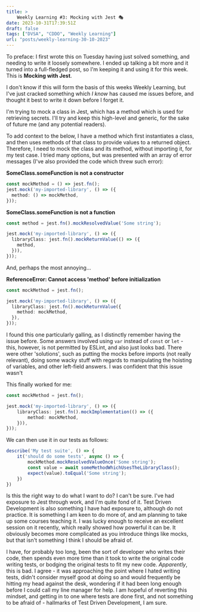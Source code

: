 ```yaml
---
title: >
    Weekly Learning #3: Mocking with Jest 🎭
date: 2023-10-31T17:39:51Z
draft: false
tags: ["DVSA", "CDDO", "Weekly Learning"]
url: "posts/weekly-learning-30-10-2023"
---
```

To preface: I first wrote this on Tuesday having just solved something, and needing to write it loosely somewhere. I ended up talking a bit more and it turned into a full-fledged post, so I'm keeping it and using it for this week. This is **Mocking with Jest**. 

I don't know if this will form the basis of this weeks Weekly Learning, but I've just cracked something which *I know* has caused me issues before, and thought it best to write it down before I forget it.

I'm trying to mock a class in Jest, which has a method which is used for retrieving secrets. I'll try and keep this high-level and generic, for the sake of future me (and any potential readers).

To add context to the below, I have a method which first instantiates a class, and then uses methods of that class to provide values to a returned object. Therefore, I need to mock the class and its method, without importing it, for my test case. I tried many options, but was presented with an array of error messages (I've also provided the code which threw such error):

**SomeClass.someFunction is not a constructor**
```typescript
const mockMethod = () => jest.fn();
jest.mock('my-imported-library', () => ({
  method: () => mockMethod,
}));
```

**SomeClass.someFunction is not a function**
```typescript
const method = jest.fn().mockResolvedValue('Some string');

jest.mock('my-imported-library', () => ({
  libraryClass: jest.fn().mockReturnValue(() => ({
    method,
  })),
}));
```

And, perhaps the most annoying...

**ReferenceError: Cannot access 'method' before initialization**

```typescript
const mockMethod = jest.fn();

jest.mock('my-imported-library', () => ({
  libraryClass: jest.fn().mockReturnValue({
    method: mockMethod,
  }),
}));
```

I found this one particularly galling, as I distinctly remember having the issue before. Some answers involved using `var` instead of `const` or `let` - this, however, is not permitted by ESLint, and also just looks bad. There were other 'solutions', such as putting the mocks before imports (not really relevant), doing some wacky stuff with regards to manipulating the hoisting of variables, and other left-field answers. I was confident that this issue wasn't 

This finally worked for me: 

```typescript
const mockMethod = jest.fn();

jest.mock('my-imported-library', () => ({
    libraryClass: jest.fn().mockImplementation(() => ({
        method: mockMethod,
    })),
}));
```

We can then use it in our tests as follows:

```typescript
describe('My test suite', () => {
    it('should do some tests', async () => {
        mockMethod.mockResolvedValueOnce('Some string');
        const value = await someMethodWhichUsesTheLibraryClass();
        expect(value).toEqual('Some string');
    })
})
```

Is this the right way to do what I want to do? I can't be sure. I've had exposure to Jest through work, and I'm quite fond of it. Test Driven Development is also something I have had exposure to, although do not practice. It is something I am keen to do more of, and am planning to take up some courses teaching it. I was lucky enough to receive an excellent session on it recently, which really showed how powerful it can be. It obviously becomes more complicated as you introduce things like mocks, but that isn't something I think I should be afraid of. 

I have, for probably too long, been the sort of developer who writes their code, then spends even more time than it took to write the original code writing tests, or bodging the original tests to fit my new code. *Apparently*, this is bad. I agree - it was approaching the point where I hated writing tests, didn't consider myself good at doing so and would frequently be hitting my head against the desk, wondering if it had been long enough before I could call my line manager for help. I am hopeful of reverting this mindset, and getting in to one where tests are done first, and not something to be afraid of - hallmarks of Test Driven Development, I am sure.